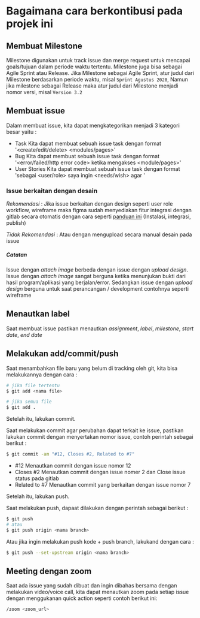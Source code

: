 # Bagaimana cara berkontibusi pada projek ini

## Membuat Milestone
Milestone digunakan untuk track issue dan merge request untuk mencapai goals/tujuan dalam periode waktu tertentu. Milestone juga bisa sebagai Agile Sprint atau Release. Jika Milestone sebagai Agile Sprint, atur judul dari Milestone berdasarkan periode waktu, misal `Sprint Agustus 2020`, Namun jika milestone sebagai Release maka atur judul dari Milestone menjadi nomor versi, misal `Version 3.2`

## Membuat issue
Dalam membuat issue, kita dapat mengkategorikan menjadi 3 kategori besar yaitu :
- Task
Kita dapat membuat sebuah issue task dengan format '<create/edit/delete> <modules/pages>'
- Bug
Kita dapat membuat sebuah issue task dengan format '<error/failed/http error code> ketika mengakses <module/pages>'
- User Stories
Kita dapat membuat sebuah issue task dengan format 'sebagai <user/role> saya ingin <needs/wish> agar <goals>'

### Issue berkaitan dengan desain
_Rekomendasi_ : Jika issue berkaitan dengan design seperti user role workflow, wireframe maka figma sudah menyediakan fitur integrasi dengan gitlab secara otomatis dengan cara seperti [panduan ini](https://gitlab.com/gitlab-org/gitlab-figma-plugin/-/wikis/home) (Instalasi, integrasi, publish)

_Tidak Rekomendasi_ : Atau dengan mengupload secara manual desain pada issue 

##### Catatan
Issue dengan _attach image_ berbeda dengan issue dengan _upload design_. Issue dengan _attach image_ sangat berguna ketika menunjukan bukti dari hasil program/aplikasi yang berjalan/error. Sedangkan issue dengan _upload design_ berguna untuk saat perancangan / development contohnya seperti wireframe

## Menautkan label
Saat membuat issue pastikan menautkan _assignment_, _label_, _milestone_, _start date_, _end date_

## Melakukan add/commit/push
Saat menambahkan file baru yang belum di tracking oleh git, kita bisa melakukannya dengan cara :

```bash
# jika file tertentu
$ git add <nama file>

# jika semua file
$ git add .
```
Setelah itu, lakukan commit.

Saat melakukan commit agar perubahan dapat terkait ke issue, pastikan lakukan commit dengan menyertakan nomor issue, contoh perintah sebagai berikut :

```bash
$ git commit -am "#12, Closes #2, Related to #7"
```

- #12 Menautkan commit dengan issue nomor 12
- Closes #2 Menautkan commit dengan issue nomer 2 dan Close issue status pada gitlab
- Related to #7 Menautkan commit yang berkaitan dengan issue nomor 7

Setelah itu, lakukan push.

Saat melakukan push, dapaat dilakukan dengan perintah sebagai berikut :

```bash
$ git push
# atau
$ git push origin <nama branch>
```

Atau jika ingin melakukan push kode + push branch, lakukand dengan cara :

```bash
$ git push --set-upstream origin <nama branch>
```

## Meeting dengan zoom
Saat ada issue yang sudah dibuat dan ingin dibahas bersama dengan melakukan video/voice call, kita dapat menautkan zoom pada setiap issue dengan menggukanan quick action seperti contoh berikut ini:
```bash
/zoom <zoom_url>
```